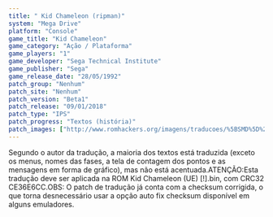 ```yaml
---
title: " Kid Chameleon (ripman)"
system: "Mega Drive"
platform: "Console"
game_title: "Kid Chameleon"
game_category: "Ação / Plataforma"
game_players: "1"
game_developer: "Sega Technical Institute"
game_publisher: "Sega"
game_release_date: "28/05/1992"
patch_group: "Nenhum"
patch_site: "Nenhum"
patch_version: "Beta1"
patch_release: "09/01/2018"
patch_type: "IPS"
patch_progress: "Textos (história)"
patch_images: ["http://www.romhackers.org/imagens/traducoes/%5BSMD%5D%20Kid%20Chameleon%20-%20ripman%20-%201.png","http://www.romhackers.org/imagens/traducoes/%5BSMD%5D%20Kid%20Chameleon%20-%20ripman%20-%202.png","http://www.romhackers.org/imagens/traducoes/%5BSMD%5D%20Kid%20Chameleon%20-%20ripman%20-%203.png"]
---
```

Segundo o autor da tradução, a maioria dos textos está traduzida (exceto os menus, nomes das fases, a tela de contagem dos pontos e as mensagens em forma de gráfico), mas não está acentuada.ATENÇÃO:Esta tradução deve ser aplicada na ROM Kid Chameleon (UE) [!].bin, com CRC32 CE36E6CC.OBS: O patch de tradução já conta com a checksum corrigida, o que torna desnecessário usar a opção auto fix checksum disponível em alguns emuladores.